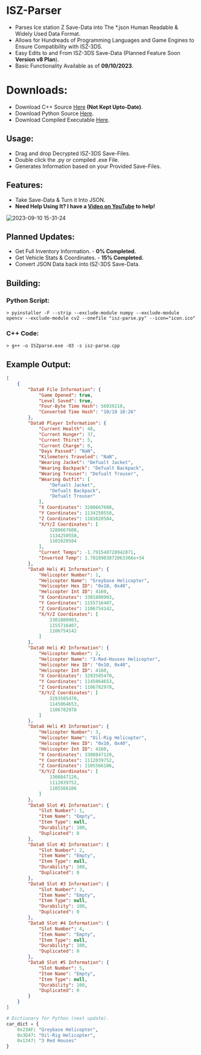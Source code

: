 # ISZ-Parser
- Parses Ice station Z Save-Data into The *.json Human Readable & Widely Used Data Format.
- Allows for Hundreads of Programming Languages and Game Engines to Ensure Compatibility with ISZ-3DS.
- Easy Edits to and From ISZ-3DS Save-Data (Planned Feature Soon **Version v8 Plan**).
- Basic Functionality Available as of **09/10/2023**.

# Downloads:
- Download C++ Source [Here](https://github.com/Cracko298/ISZ-Parser/releases/download/v1/isz-parse.cpp) **(Not Kept Upto-Date)**.
- Download Python Source [Here](https://github.com/Cracko298/ISZ-Parser/releases/download/v4/isz-parse.py).
- Download Compiled Executable [Here](https://github.com/Cracko298/ISZ-Parser/releases/download/v4/isz-parse.exe).

## Usage:
- Drag and drop Decrypted ISZ-3DS Save-Files.
- Double click the .py or compiled .exe File.
- Generates Information based on your Provided Save-Files.

## Features:
- Take Save-Data & Turn it Into JSON.
- **Need Help Using It? I have a [Video on YouTube](https://youtu.be/msQ_s1OdDCo) to help!**


![2023-09-10 15-31-24](https://github.com/Cracko298/ISZ-Parser/assets/78656905/cecb0196-5454-4745-9d65-5a40461d2048)

## Planned Updates:
- Get Full Inventory Information. - **0% Completed.**
- Get Vehicle Stats & Coordinates. - **15% Completed.**
- Convert JSON Data back into ISZ-3DS Save-Data.


## Building:
### Python Script:
```
> pyinstaller -F --strip --exclude-module numpy --exclude-module opencv --exclude-module cv2 --onefile "isz-parse.py" --icon="icon.ico"
```
### C++ Code:
```
> g++ -o ISZparse.exe -O3 -s isz-parse.cpp
```

## Example Output:
```json
[
    {
        "Data0 File Information": {
            "Game Opened": true,
            "Level Saved": true,
            "Four-Byte Time Hash": 56039210,
            "Converted Time Hash": "10/10 10:26"
        },
        "Data0 Player Information": {
            "Current Health": 48,
            "Current Hunger": 37,
            "Current Thirst": 5,
            "Current Charge": 0,
            "Days Passed": "NaN",
            "Kilometers Traveled": "NaN",
            "Wearing Jacket": "Defualt Jacket",
            "Wearing Backpack": "Defualt Backpack",
            "Wearing Trouser": "Defualt Trouser",
            "Wearing Outfit": [
                "Defualt Jacket",
                "Defualt Backpack",
                "Defualt Trouser"
            ],
            "X Coordinates": 3280667608,
            "Y Coordinates": 1134250558,
            "Z Coordinates": 1101020584,
            "X/Y/Z Coordinates": [
                3280667608,
                1134250558,
                1101020584
            ],
            "Current Temps": -1.791548728942871,
            "Inverted Temp": 1.7028903872063366e+34
        },
        "Data0 Heli #1 Information": {
            "Helicopter Number": 1,
            "Helicopter Name": "Greybase Helicopter",
            "Helicopter Hex ID": "0x10, 0x40",
            "Helicopter Int ID": 4160,
            "X Coordinates": 3301800903,
            "Y Coordinates": 1155716407,
            "Z Coordinates": 1106754142,
            "X/Y/Z Coordinates": [
                3301800903,
                1155716407,
                1106754142
            ]
        },
        "Data0 Heli #2 Information": {
            "Helicopter Number": 2,
            "Helicopter Name": "3-Red-Houses Helicopter",
            "Helicopter Hex ID": "0x10, 0x40",
            "Helicopter Int ID": 4160,
            "X Coordinates": 3293505470,
            "Y Coordinates": 1145064653,
            "Z Coordinates": 1106782978,
            "X/Y/Z Coordinates": [
                3293505470,
                1145064653,
                1106782978
            ]
        },
        "Data0 Heli #3 Information": {
            "Helicopter Number": 3,
            "Helicopter Name": "Oil-Rig Helicopter",
            "Helicopter Hex ID": "0x10, 0x40",
            "Helicopter Int ID": 4160,
            "X Coordinates": 3308847120,
            "Y Coordinates": 1112039752,
            "Z Coordinates": 1105566106,
            "X/Y/Z Coordinates": [
                3308847120,
                1112039752,
                1105566106
            ]
        },
        "Data0 Slot #1 Information": {
            "Slot Number": 1,
            "Item Name": "Empty",
            "Item Type": null,
            "Durability": 100,
            "Duplicated": 0
        },
        "Data0 Slot #2 Information": {
            "Slot Number": 2,
            "Item Name": "Empty",
            "Item Type": null,
            "Durability": 100,
            "Duplicated": 0
        },
        "Data0 Slot #3 Information": {
            "Slot Number": 3,
            "Item Name": "Empty",
            "Item Type": null,
            "Durability": 100,
            "Duplicated": 0
        },
        "Data0 Slot #4 Information": {
            "Slot Number": 4,
            "Item Name": "Empty",
            "Item Type": null,
            "Durability": 100,
            "Duplicated": 0
        },
        "Data0 Slot #5 Information": {
            "Slot Number": 5,
            "Item Name": "Empty",
            "Item Type": null,
            "Durability": 100,
            "Duplicated": 0
        }
    }
]
```
```py
# Dictionary for Python (next update).
car_dict = {
    0x23AF: "Greybase Helicopter",
    0x3D47: "Oil-Rig Helicopter",
    0x1347: "3 Red Houses"
}
```
